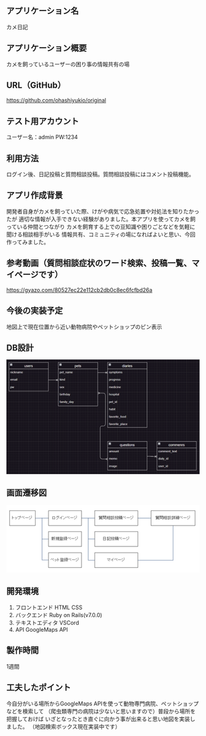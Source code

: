 ## アプリケーション名 
カメ日記
## アプリケーション概要
カメを飼っているユーザーの困り事の情報共有の場
## URL（GitHub）
https://github.com/ohashiyukio/original
## テスト用アカウント
ユーザー名：admin
PW:1234
## 利用方法
ログイン後、日記投稿と質問相談投稿。質問相談投稿にはコメント投稿機能。

## アプリ作成背景
開発者自身がカメを飼っていた際、けがや病気で応急処置や対処法を知りたかったが
適切な情報が入手できない経験がありました。本アプリを使ってカメを飼っている仲間とつながり
カメを飼育する上での豆知識や困りごとなどを気軽に聞ける相談相手がいる
情報共有、コミュニティの場になればよいと思い、今回作ってみました。

## 参考動画（質問相談症状のワード検索、投稿一覧、マイページです）
https://gyazo.com/80527ec22e112cb2db0c8ec6fcfbd26a

## 今後の実装予定
地図上で現在位置から近い動物病院やペットショップのピン表示

## DB設計
![alt text](image.png)

## 画面遷移図
![alt text](image-1.png)

## 開発環境
1. フロントエンド
HTML CSS
2. バックエンド
Ruby on Rails(v7.0.0)
3. テキストエディタ
VSCord
4. API
GoogleMaps API

## 製作時間
1週間

## 工夫したポイント
今自分がいる場所からGoogleMaps APIを使って動物専門病院、ペットショップなどを検索して
（爬虫類専門の病院は少ないと思いますので）普段から場所を把握しておけば
いざとなったとき直ぐに向かう事が出来ると思い地図を実装しました。
（地図検索ボックス現在実装中です）


